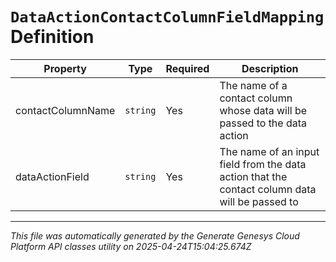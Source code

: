 # `DataActionContactColumnFieldMapping` Definition

| Property | Type | Required | Description |
|----------|------|----------|-------------|
| contactColumnName | `string` | Yes | The name of a contact column whose data will be passed to the data action |
| dataActionField | `string` | Yes | The name of an input field from the data action that the contact column data will be passed to |

---

*This file was automatically generated by the Generate Genesys Cloud Platform API classes utility on 2025-04-24T15:04:25.674Z*